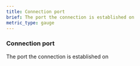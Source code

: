 ```yaml
---
title: Connection port
brief: The port the connection is established on
metric_type: gauge
---
```

### Connection port

The port the connection is established on
